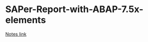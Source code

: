 # SAPer-Report-with-ABAP-7.5x-elements

[Notes link](https://sharing.clickup.com/2684281/mm/h/6-181036056-20/9aaab5bb6df6e11)
